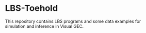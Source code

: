 # LBS-Toehold
This repository contains LBS programs and some data examples for simulation and inference in Visual GEC.
